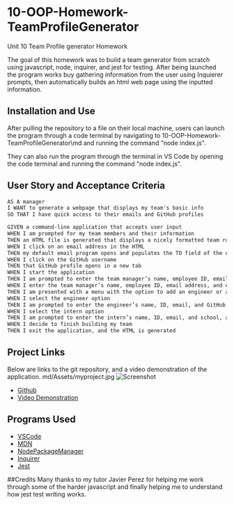 # 10-OOP-Homework-TeamProfileGenerator
Unit 10 Team Profile generator Homework

The goal of this homework was to build a team generator from scratch using javascript, node, inquirer, and jest for testing. After being launched the program works buy gathering information from the user using Inquierer prompts, then automatically builds an html web page using the inputted information.

## Installation and Use
After pulling the repository to a file on their local machine, users can launch the program through a code terminal by navigating to 10-OOP-Homework-TeamProfileGenerator\md and running the command "node index.js".

They can also run the program through the terminal in VS Code by opening the code  terminal and running the command "node index.js".

## User Story and Acceptance Criteria

```md
AS A manager
I WANT to generate a webpage that displays my team's basic info
SO THAT I have quick access to their emails and GitHub profiles
```

```md
GIVEN a command-line application that accepts user input
WHEN I am prompted for my team members and their information
THEN an HTML file is generated that displays a nicely formatted team roster based on user input
WHEN I click on an email address in the HTML
THEN my default email program opens and populates the TO field of the email with the address
WHEN I click on the GitHub username
THEN that GitHub profile opens in a new tab
WHEN I start the application
THEN I am prompted to enter the team manager’s name, employee ID, email address, and office number
WHEN I enter the team manager’s name, employee ID, email address, and office number
THEN I am presented with a menu with the option to add an engineer or an intern or to finish building my team
WHEN I select the engineer option
THEN I am prompted to enter the engineer’s name, ID, email, and GitHub username, and I am taken back to the menu
WHEN I select the intern option
THEN I am prompted to enter the intern’s name, ID, email, and school, and I am taken back to the menu
WHEN I decide to finish building my team
THEN I exit the application, and the HTML is generated
```

## Project Links
Below are links to the git repository, and a video demonstration of the application. md/Assets/myproject.jpg
![Screenshot](md/Assets/myproject.jpg")

* [Github](https://github.com/dearg-amadaun/11-Express-Homework-Note-Taker)
* [Video Demonstration](https://drive.google.com/file/d/11NxdmW9mHylIjRbQPuM80ccw55T0k_26/view)


## Programs Used

* [VSCode](https://code.visualstudio.com/)
* [MDN](https://developer.mozilla.org/en-US/)
* [NodePackageManager](https://www.npmjs.com/)
* [Inquirer](https://www.npmjs.com/package/inquirer)
* [Jest](https://www.npmjs.com/package/jest)


##Credits
Many thanks to my tutor Javier Perez for helping me work through some of the harder javascript and finally helping me to understand how jest test writing works.


<!-- ## License
This project is licensed under the MIT License - see the [LICENSE.md](LICENSE.md) file for details -->
